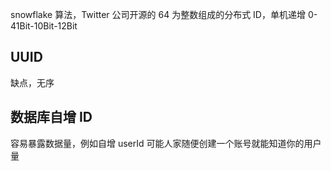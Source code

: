 snowflake 算法，Twitter 公司开源的 64 为整数组成的分布式 ID，单机递增
0-41Bit-10Bit-12Bit

## UUID

缺点，无序

## 数据库自增 ID

容易暴露数据量，例如自增 userId 可能人家随便创建一个账号就能知道你的用户量
